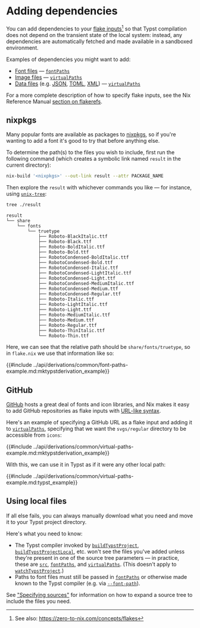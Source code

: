 # Adding dependencies

You can add dependencies to your [flake
inputs][nix-ref-flake-inputs][^zero-to-nix-flakes] so that Typst compilation
does not depend on the transient state of the local system: instead, any
dependencies are automatically fetched and made available in a sandboxed
environment.

Examples of dependencies you might want to add:

- [Font files][typst-ref-text--font] —
  [`fontPaths`](../api/derivations/mk-typst-derivation.md#fontpaths)
- [Image files][typst-ref-image] —
  [`virtualPaths`](../api/derivations/mk-typst-derivation.md#virtualpaths)
- [Data files][typst-ref-data-loading] (e.g. [JSON][typst-ref-data-json],
  [TOML][typst-ref-data-toml], [XML][typst-ref-data-xml]) —
  [`virtualPaths`](../api/derivations/mk-typst-derivation.md#virtualpaths)

For a more complete description of how to specify flake inputs, see the Nix
Reference Manual [section on flakerefs][nix-ref-flake-references].

[^zero-to-nix-flakes]: See also: <https://zero-to-nix.com/concepts/flakes>

## nixpkgs

Many popular fonts are available as packages to [nixpkgs][nixpkgs], so if you're
wanting to add a font it's good to try that before anything else.

To determine the path(s) to the files you wish to include, first run the
following command (which creates a symbolic link named `result` in the current
directory):

```bash
nix-build '<nixpkgs>' --out-link result --attr PACKAGE_NAME
```

Then explore the `result` with whichever commands you like — for instance, using
[`unix-tree`][unix-tree]:

```bash
tree ./result
```

```text
result
└── share
    └── fonts
        └── truetype
            ├── Roboto-BlackItalic.ttf
            ├── Roboto-Black.ttf
            ├── Roboto-BoldItalic.ttf
            ├── Roboto-Bold.ttf
            ├── RobotoCondensed-BoldItalic.ttf
            ├── RobotoCondensed-Bold.ttf
            ├── RobotoCondensed-Italic.ttf
            ├── RobotoCondensed-LightItalic.ttf
            ├── RobotoCondensed-Light.ttf
            ├── RobotoCondensed-MediumItalic.ttf
            ├── RobotoCondensed-Medium.ttf
            ├── RobotoCondensed-Regular.ttf
            ├── Roboto-Italic.ttf
            ├── Roboto-LightItalic.ttf
            ├── Roboto-Light.ttf
            ├── Roboto-MediumItalic.ttf
            ├── Roboto-Medium.ttf
            ├── Roboto-Regular.ttf
            ├── Roboto-ThinItalic.ttf
            └── Roboto-Thin.ttf
```

Here, we can see that the relative path should be `share/fonts/truetype`, so in
`flake.nix` we use that information like so:

{{#include ../api/derivations/common/font-paths-example.md:mktypstderivation_example}}

## GitHub

[GitHub](https://github.com) hosts a great deal of fonts and icon libraries, and
Nix makes it easy to add GitHub repositories as flake inputs with [URL-like
syntax][nix-ref-flake-url].

Here's an example of specifying a GitHub URL as a flake input and adding it to
[`virtualPaths`](../api/derivations/mk-typst-derivation.md#virtualpaths), specifying
that we want the `svgs/regular` directory to be accessible from `icons`:

{{#include ../api/derivations/common/virtual-paths-example.md:mktypstderivation_example}}

With this, we can use it in Typst as if it were any other local path:

{{#include ../api/derivations/common/virtual-paths-example.md:typst_example}}

## Using local files

If all else fails, you can always manually download what you need and move it to
your Typst project directory.

Here's what you need to know:

- The Typst compiler invoked by
  [`buildTypstProject`](../api/derivations/build-typst-project.md),
  [`buildTypstProjectLocal`](../api/derivations/build-typst-project-local.md),
  etc. won't see the files you've added unless they're present in one of the
  source tree parameters — in practice, these are
  [`src`](../api/derivations/mk-typst-derivation.md#src),
  [`fontPaths`](../api/derivations/mk-typst-derivation.md#fontpaths), and
  [`virtualPaths`](../api/derivations/mk-typst-derivation.md#virtualpaths). (This
  doesn't apply to
  [`watchTypstProject`](../api/derivations/watch-typst-project.md).)
- Paths to font files must still be passed in
  [`fontPaths`](../api/derivations/mk-typst-derivation.md#fontpaths) or
  otherwise made known to the Typst compiler (e.g. via
  [`--font-path`][typst-man-compile--font-path]).

See ["Specifying sources"](./specifying-sources.md#expanding-a-source-tree) for
information on how to expand a source tree to include the files you need.

[nix-ref-flake-inputs]: https://nixos.org/manual/nix/stable/command-ref/new-cli/nix3-flake#flake-inputs
[nix-ref-flake-references]: https://nixos.org/manual/nix/stable/command-ref/new-cli/nix3-flake#flake-references
[nix-ref-flake-url]: https://nixos.org/manual/nix/stable/command-ref/new-cli/nix3-flake#url-like-syntax
[nixpkgs]: https://search.nixos.org/packages
[typst-man-compile--font-path]: https://man.archlinux.org/man/typst-compile.1.en#font
[typst-ref-data-json]: https://typst.app/docs/reference/data-loading/json/
[typst-ref-data-loading]: https://typst.app/docs/reference/data-loading/
[typst-ref-data-toml]: https://typst.app/docs/reference/data-loading/toml/
[typst-ref-data-xml]: https://typst.app/docs/reference/data-loading/xml/
[typst-ref-image]: https://typst.app/docs/reference/visualize/image/
[typst-ref-text--font]: https://typst.app/docs/reference/text/text/#parameters-font
[unix-tree]: https://gitlab.com/OldManProgrammer/unix-tree
